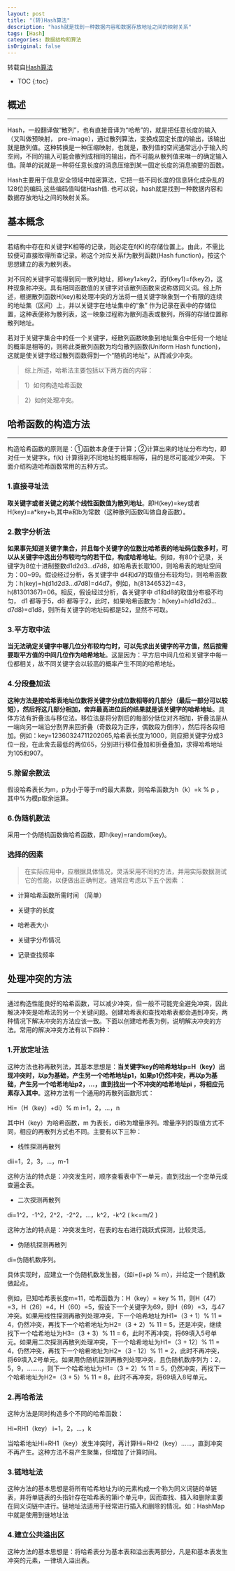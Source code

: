 ```yaml
---
layout: post
title: "(转)Hash算法"
description: "hash就是找到一种数据内容和数据存放地址之间的映射关系"
tags: [Hash]
categories: 数据结构和算法
isOriginal: false
---
```


转载自[Hash算法](http://blog.csdn.net/u013256816/article/details/50682087)

* TOC
{:toc}

## 概述

* * *

Hash，一般翻译做“散列”，也有直接音译为“哈希”的，就是把任意长度的输入（又叫做预映射， pre-image），通过散列算法，变换成固定长度的输出，该输出就是散列值。这种转换是一种压缩映射，也就是，散列值的空间通常远小于输入的空间，不同的输入可能会散列成相同的输出，而不可能从散列值来唯一的确定输入值。简单的说就是一种将任意长度的消息压缩到某一固定长度的消息摘要的函数。

Hash主要用于信息安全领域中加密算法，它把一些不同长度的信息转化成杂乱的128位的编码,这些编码值叫做Hash值. 也可以说，hash就是找到一种数据内容和数据存放地址之间的映射关系。

## 基本概念

* * *

若结构中存在和关键字K相等的记录，则必定在f(K)的存储位置上。由此，不需比较便可直接取得所查记录。称这个对应关系f为散列函数(Hash function)，按这个思想建立的表为散列表。

对不同的关键字可能得到同一散列地址，即key1≠key2，而f(key1)=f(key2)，这种现象称冲突。具有相同函数值的关键字对该散列函数来说称做同义词。综上所述，根据散列函数H(key)和处理冲突的方法将一组关键字映象到一个有限的连续的地址集（区间）上，并以关键字在地址集中的“象” 作为记录在表中的存储位置，这种表便称为散列表，这一映象过程称为散列造表或散列，所得的存储位置称散列地址。

若对于关键字集合中的任一个关键字，经散列函数映象到地址集合中任何一个地址的概率是相等的，则称此类散列函数为均匀散列函数(Uniform Hash function)，这就是使关键字经过散列函数得到一个“随机的地址”，从而减少冲突。

> 综上所述，哈希法主要包括以下两方面的内容：

> 1）如何构造哈希函数

> 2）如何处理冲突。

## 哈希函数的构造方法

* * *

构造哈希函数的原则是：①函数本身便于计算；②计算出来的地址分布均匀，即对任一关键字k，f(k) 计算得到不同地址的概率相等，目的是尽可能减少冲突。
下面介绍构造哈希函数常用的五种方式。

### 1.直接寻址法

**取关键字或者关键之的某个线性函数值为散列地址**。即H(key)=key或者H(key)=a*key+b,其中a和b为常数（这种散列函数叫做自身函数）。

### 2.数字分析法

**如果事先知道关键字集合，并且每个关键字的位数比哈希表的地址码位数多时，可以从关键字中选出分布较均匀的若干位，构成哈希地址**。例如，有80个记录，关键字为8位十进制整数d1d2d3…d7d8，如哈希表长取100，则哈希表的地址空间为：00~99。假设经过分析，各关键字中 d4和d7的取值分布较均匀，则哈希函数为：h(key)=h(d1d2d3…d7d8)=d4d7。例如，h(81346532)=43，h(81301367)=06。相反，假设经过分析，各关键字中 d1和d8的取值分布极不均匀， d1 都等于5，d8 都等于2，此时，如果哈希函数为：h(key)=h(d1d2d3…d7d8)=d1d8，则所有关键字的地址码都是52，显然不可取。

### 3.平方取中法

**当无法确定关键字中哪几位分布较均匀时，可以先求出关键字的平方值，然后按需要取平方值的中间几位作为哈希地址**。这是因为：平方后中间几位和关键字中每一位都相关，故不同关键字会以较高的概率产生不同的哈希地址。

### 4.分段叠加法

**这种方法是按哈希表地址位数将关键字分成位数相等的几部分（最后一部分可以较短），然后将这几部分相加，舍弃最高进位后的结果就是该关键字的哈希地址**。具体方法有折叠法与移位法。移位法是将分割后的每部分低位对齐相加，折叠法是从一端向另一端沿分割界来回折叠（奇数段为正序，偶数段为倒序），然后将各段相加。例如：key=12360324711202065,哈希表长度为1000，则应把关键字分成3位一段，在此舍去最低的两位65，分别进行移位叠加和折叠叠加，求得哈希地址为105和907。

### 5.除留余数法

假设哈希表长为m，p为小于等于m的最大素数，则哈希函数为h（k）=k % p ，其中%为模p取余运算。

### 6.伪随机数法

采用一个伪随机函数做哈希函数，即h(key)=random(key)。

### 选择的因素

> 在实际应用中，应根据具体情况，灵活采用不同的方法，并用实际数据测试它的性能，以便做出正确判定。通常应考虑以下五个因素 ：

- 计算哈希函数所需时间 （简单）

- 关键字的长度

- 哈希表大小

- 关键字分布情况

- 记录查找频率

## 处理冲突的方法

* * *

通过构造性能良好的哈希函数，可以减少冲突，但一般不可能完全避免冲突，因此解决冲突是哈希法的另一个关键问题。创建哈希表和查找哈希表都会遇到冲突，两种情况下解决冲突的方法应该一致。下面以创建哈希表为例，说明解决冲突的方法。常用的解决冲突方法有以下四种：

### 1.开放定址法

这种方法也称再散列法，其基本思想是：**当关键字key的哈希地址p=H（key）出现冲突时，以p为基础，产生另一个哈希地址p1，如果p1仍然冲突，再以p为基础，产生另一个哈希地址p2，…，直到找出一个不冲突的哈希地址pi ，将相应元素存入其中**。这种方法有一个通用的再散列函数形式：

Hi=（H（key）+di）% m i=1，2，…，n

其中H（key）为哈希函数，m 为表长，di称为增量序列。增量序列的取值方式不同，相应的再散列方式也不同。主要有以下三种：

- 线性探测再散列

dii=1，2，3，…，m-1

这种方法的特点是：冲突发生时，顺序查看表中下一单元，直到找出一个空单元或查遍全表。

- 二次探测再散列

di=1^2，-1^2，2^2，-2^2，…，k^2，-k^2 ( k<=m/2 )

这种方法的特点是：冲突发生时，在表的左右进行跳跃式探测，比较灵活。

- 伪随机探测再散列

di=伪随机数序列。

具体实现时，应建立一个伪随机数发生器，（如i=(i+p) % m），并给定一个随机数做起点。

例如，已知哈希表长度m=11，哈希函数为：H（key）= key % 11，则H（47）=3，H（26）=4，H（60）=5，假设下一个关键字为69，则H（69）=3，与47冲突。如果用线性探测再散列处理冲突，下一个哈希地址为H1=（3 + 1）% 11 = 4，仍然冲突，再找下一个哈希地址为H2=（3 + 2）% 11 = 5，还是冲突，继续找下一个哈希地址为H3=（3 + 3）% 11 = 6，此时不再冲突，将69填入5号单元。如果用二次探测再散列处理冲突，下一个哈希地址为H1=（3 + 12）% 11 = 4，仍然冲突，再找下一个哈希地址为H2=（3 - 12）% 11 = 2，此时不再冲突，将69填入2号单元。如果用伪随机探测再散列处理冲突，且伪随机数序列为：2，5，9，……..，则下一个哈希地址为H1=（3 + 2）% 11 = 5，仍然冲突，再找下一个哈希地址为H2=（3 + 5）% 11 = 8，此时不再冲突，将69填入8号单元。

### 2.再哈希法

这种方法是同时构造多个不同的哈希函数：

Hi=RH1（key） i=1，2，…，k

当哈希地址Hi=RH1（key）发生冲突时，再计算Hi=RH2（key）……，直到冲突不再产生。这种方法不易产生聚集，但增加了计算时间。

### 3.链地址法

这种方法的基本思想是将所有哈希地址为i的元素构成一个称为同义词链的单链表，并将单链表的头指针存在哈希表的第i个单元中，因而查找、插入和删除主要在同义词链中进行。链地址法适用于经常进行插入和删除的情况。如：HashMap中就是使用到链地址法

### 4.建立公共溢出区

这种方法的基本思想是：将哈希表分为基本表和溢出表两部分，凡是和基本表发生冲突的元素，一律填入溢出表。
